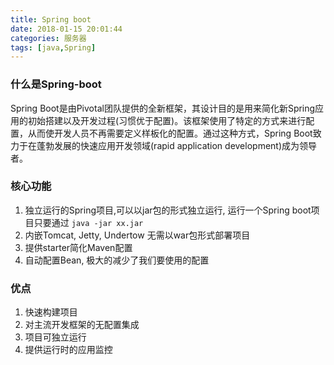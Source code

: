 ```yaml
---
title: Spring boot
date: 2018-01-15 20:01:44
categories: 服务器
tags: [java,Spring]
---
```

### 什么是Spring-boot
Spring Boot是由Pivotal团队提供的全新框架，其设计目的是用来简化新Spring应用的初始搭建以及开发过程(习惯优于配置)。该框架使用了特定的方式来进行配置，从而使开发人员不再需要定义样板化的配置。通过这种方式，Spring Boot致力于在蓬勃发展的快速应用开发领域(rapid application development)成为领导者。


### 核心功能
1. 独立运行的Spring项目,可以以jar包的形式独立运行, 运行一个Spring boot项目只要通过 `java -jar xx.jar`
2. 内嵌Tomcat, Jetty, Undertow 无需以war包形式部署项目
3. 提供starter简化Maven配置
4. 自动配置Bean, 极大的减少了我们要使用的配置

### 优点
1. 快速构建项目
2. 对主流开发框架的无配置集成
3. 项目可独立运行
4. 提供运行时的应用监控
